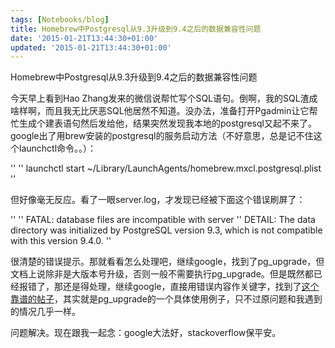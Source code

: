```yaml
---
tags: [Notebooks/blog]
title: Homebrew中Postgresql从9.3升级到9.4之后的数据兼容性问题
date: '2015-01-21T13:44:30+01:00'
updated: '2015-01-21T13:44:30+01:00'
---
```


Homebrew中Postgresql从9.3升级到9.4之后的数据兼容性问题

今天早上看到Hao Zhang发来的微信说帮忙写个SQL语句。倒啊，我的SQL渣成啥样啊，而且我无比厌恶SQL他居然不知道。没办法，准备打开Pgadmin让它帮忙生成个建表语句然后发给他，结果突然发现我本地的postgresql又起不来了。google出了用brew安装的postgresql的服务启动方法（不好意思，总是记不住这个launchctl命令。。）：

''
'' launchctl start ~/Library/LaunchAgents/homebrew.mxcl.postgresql.plist
''

但好像毫无反应。看了一眼server.log，才发现已经被下面这个错误刷屏了：

''
'' FATAL:  database files are incompatible with server
'' DETAIL:  The data directory was initialized by PostgreSQL version 9.3, which is not compatible with this version 9.4.0.
''

很清楚的错误提示。那就看看怎么处理吧，继续google，找到了pg_upgrade，但文档上说除非是大版本号升级，否则一般不需要执行pg_upgrade。但是既然都已经报错了，那还是得处理，继续google，直接用错误内容作关键字，找到了[这个靠谱的帖子](http://stackoverflow.com/questions/24379373/how-to-upgrade-postgres-from-9-3-to-9-4-without-losing-data)，其实就是pg_upgrade的一个具体使用例子，只不过原问题和我遇到的情况几乎一样。

问题解决。现在跟我一起念：google大法好，stackoverflow保平安。